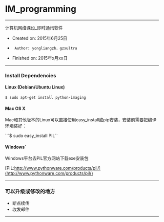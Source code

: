 # IM_programming

---
计算机网络课设_即时通讯软件
 *  Created on: 2015年6月25日
 *      Author: yongliangzh，gzxultra
 *  Finished on: 2015年x月xx日

---
### Install Dependencies

#### Linux (Debian/Ubuntu Linux)

```$ sudo apt-get install python-imaging```
#### Mac OS X

Mac和其他版本的Linux可以直接使用easy_install或pip安装，安装前需要把编译环境装好：

```$ sudo easy_install PIL``
#### Windows`

Windows平台去PIL官方网站下载exe安装包

[PIL:http://www.pythonware.com/products/pil/](http://www.pythonware.com/products/pil/)

---

### 可以升级或修改的地方
* 断点续传
* 收发邮件

---

